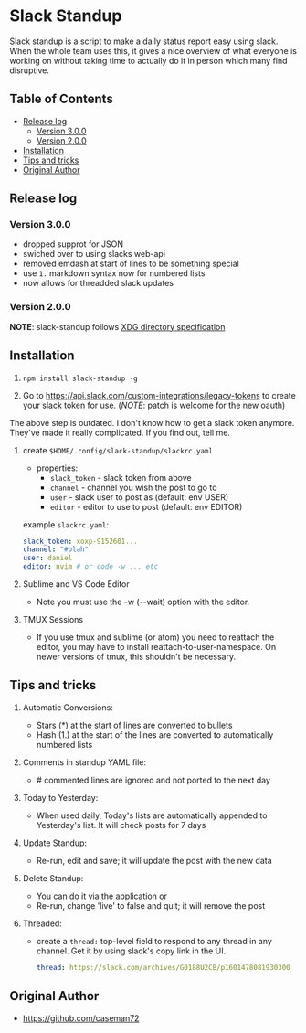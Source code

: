 Slack Standup
==============

Slack standup is a script to make a daily status report easy using slack. When
the whole team uses this, it gives a nice overview of what everyone is working
on without taking time to actually do it in person which many find disruptive.

## Table of Contents


<!-- vim-markdown-toc GFM -->

* [Release log](#release-log)
    * [Version 3.0.0](#version-300)
    * [Version 2.0.0](#version-200)
* [Installation](#installation)
* [Tips and tricks](#tips-and-tricks)
* [Original Author](#original-author)

<!-- vim-markdown-toc -->

## Release log
### Version 3.0.0
- dropped supprot for JSON
- swiched over to using slacks web-api
- removed emdash at start of lines to be something special
- use `1.` markdown syntax now for numbered lists
- now allows for threadded slack updates

### Version 2.0.0

__NOTE__: slack-standup follows [XDG directory
specification](http://standards.freedesktop.org/basedir-spec/basedir-spec-latest.html)


## Installation

1. `npm install slack-standup -g`

1. Go to https://api.slack.com/custom-integrations/legacy-tokens to create your slack token for use. (_NOTE_: patch is welcome for the new oauth)

The above step is outdated. I don't know how to get a slack token anymore.
They've made it really complicated. If you find out, tell me.

1. create
`$HOME/.config/slack-standup/slackrc.yaml`

    * properties:
        - `slack_token` - slack token from above
        - `channel` - channel you wish the post to go to
        - `user` - slack user to post as (default: env USER)
        - `editor` - editor to use to post (default: env EDITOR)

    example `slackrc.yaml`:
    ``` yaml
    slack_token: xoxp-9152601...
    channel: "#blah"
    user: daniel
    editor: nvim # or code -w ... etc
    ```

1. Sublime and VS Code Editor
    * Note you must use the -w (--wait) option with the editor.

2. TMUX Sessions
   * If you use tmux and sublime (or atom) you need to reattach the editor, you may have to install reattach-to-user-namespace. On newer versions of tmux, this shouldn't be necessary.

## Tips and tricks

1. Automatic Conversions:
    * Stars (*) at the start of lines are converted to bullets
    * Hash (1.) at the start of the lines are converted to automatically numbered lists

1. Comments in standup YAML file:
    * \# commented lines are ignored and not ported to the next day

1. Today to Yesterday:
    * When used daily, Today's lists are automatically appended to Yesterday's list. It will check posts for 7 days

1. Update Standup:
    * Re-run, edit and save; it will update the post with the new data

1. Delete Standup:
    * You can do it via the application or
    * Re-run, change 'live' to false and quit; it will remove the post

1. Threaded:
    - create a `thread:` top-level field to respond to  any thread in any channel. Get it by using slack's copy link in the UI.
        ```yaml
        thread: https://slack.com/archives/G0188U2CB/p1601478081930300
        ```

## Original Author
* https://github.com/caseman72
